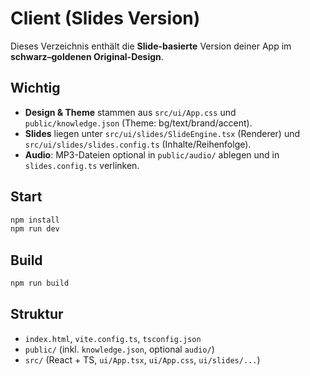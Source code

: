 # Client (Slides Version)

Dieses Verzeichnis enthält die **Slide-basierte** Version deiner App im **schwarz–goldenen Original-Design**.

## Wichtig
- **Design & Theme** stammen aus `src/ui/App.css` und `public/knowledge.json` (Theme: bg/text/brand/accent).
- **Slides** liegen unter `src/ui/slides/SlideEngine.tsx` (Renderer) und `src/ui/slides/slides.config.ts` (Inhalte/Reihenfolge).
- **Audio**: MP3-Dateien optional in `public/audio/` ablegen und in `slides.config.ts` verlinken.

## Start
```bash
npm install
npm run dev
```

## Build
```bash
npm run build
```

## Struktur
- `index.html`, `vite.config.ts`, `tsconfig.json`
- `public/` (inkl. `knowledge.json`, optional `audio/`)
- `src/` (React + TS, `ui/App.tsx`, `ui/App.css`, `ui/slides/...`)
